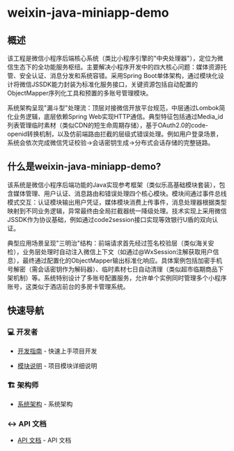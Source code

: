 
# weixin-java-miniapp-demo

## 概述  
该工程是微信小程序后端核心系统（类比小程序引擎的"中央处理器"），定位为微信生态下的全功能服务枢纽。主要解决小程序开发中的四大核心问题：媒体资源托管、安全认证、消息分发和系统容错。采用Spring Boot单体架构，通过模块化设计将微信JSSDK能力封装为标准化服务接口，关键资源包括自动配置的ObjectMapper序列化工具和预置的多账号管理模块。  

系统架构呈现"漏斗型"处理流：顶层对接微信开放平台规范，中层通过Lombok简化业务逻辑，底层依赖Spring Web实现HTTP通信。典型特征包括通过Media_id列表管理临时素材（类似CDN的短生命周期存储），基于OAuth2.0的code-openid转换机制，以及仿前端路由拦截的层级式错误处理。例如用户登录场景，系统会依次完成微信凭证校验→会话密钥生成→分布式会话存储的完整链路。  

## 什么是weixin-java-miniapp-demo?  
该系统是微信小程序后端功能的Java实现参考框架（类似乐高基础模块套装），包含媒体管理、用户认证、消息路由和错误处理四个核心模块。模块间通过事件总线模式交互：认证模块输出用户凭证，媒体模块消费上传事件，消息处理器根据类型映射到不同业务逻辑，异常最终由全局拦截器统一降级处理。技术实现上采用微信JSSDK作为协议基础，例如通过code2session接口实现等效银行U盾的双向认证。  

典型应用场景呈现"三明治"结构：前端请求首先经过签名校验层（类似海关安检），业务层处理时自动注入微信上下文（如通过@WxSession注解获取用户信息），最终通过配置化的ObjectMapper输出标准化响应。具体案例包括加密手机号解密（需会话密钥作为解码器）、临时素材七日自动清理（类似超市临期商品下架机制）等。系统特别设计了多账号配置服务，允许单个实例同时管理多个小程序账号，这类似于酒店前台的多房卡管理系统。

## 快速导航

### 💻 开发者

- [开发指南](summary/dev_guide.md) - 快速上手项目开发


- [模块说明](docs/_module.md) - 项目模块详细说明


### 🏗️ 架构师

- [系统架构](summary/system_architecture.md) - 系统架构


### ↔️ API 文档

- [API 文档](summary/api.md) - API 文档

